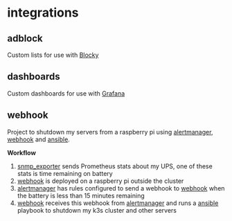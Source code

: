 # integrations

## adblock

Custom lists for use with [Blocky](https://github.com/0xERR0R/blocky)

## dashboards

Custom dashboards for use with [Grafana](https://github.com/grafana/grafana)

## webhook

Project to shutdown my servers from a raspberry pi using [alertmanager](https://prometheus.io/docs/alerting/latest/alertmanager/), [webhook](https://github.com/adnanh/webhook) and [ansible](https://github.com/ansible/ansible).

**Workflow**

1) [snmp_exporter](https://github.com/prometheus/snmp_exporter) sends Prometheus stats about my UPS, one of these stats is time remaining on battery
2) [webhook](https://github.com/adnanh/webhook) is deployed on a raspberry pi outside the cluster
3) [alertmanager](https://prometheus.io/docs/alerting/latest/alertmanager/) has rules configured to send a webhook to [webhook](https://github.com/adnanh/webhook) when the battery is less than 15 minutes remaining
4) [webhook](https://github.com/adnanh/webhook) receives this webhook from [alertmanager](https://prometheus.io/docs/alerting/latest/alertmanager/) and runs a [ansible](https://github.com/ansible/ansible) playbook to shutdown my k3s cluster and other servers
